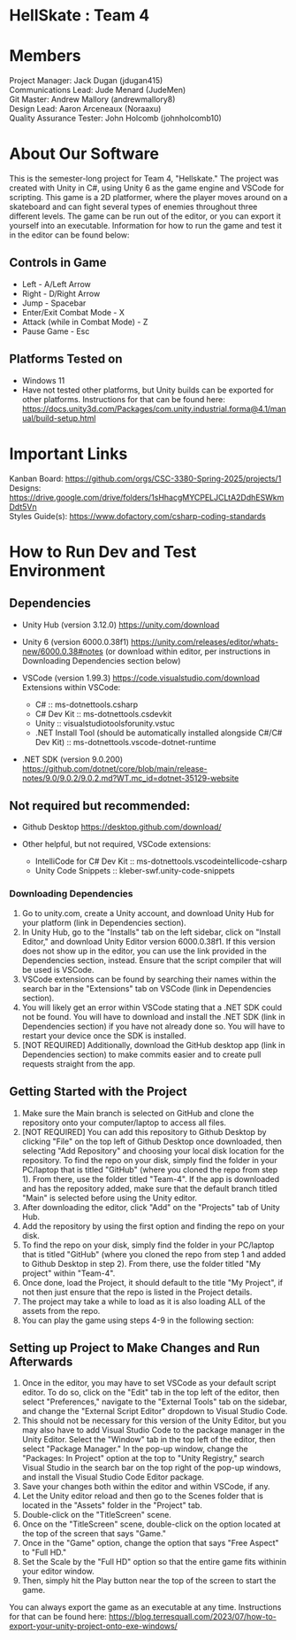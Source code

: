 # HellSkate : Team 4

# Members
Project Manager: Jack Dugan (jdugan415)\
Communications Lead: Jude Menard (JudeMen)\
Git Master: Andrew Mallory (andrewmallory8)\
Design Lead: Aaron Arceneaux (Noraaxu)\
Quality Assurance Tester: John Holcomb (johnholcomb10)

# About Our Software
This is the semester-long project for Team 4, "Hellskate." The project was created with Unity in C#, using Unity 6 as the game engine and VSCode for scripting. This game is a 2D platformer, where the player moves around on a skateboard and can fight several types of enemies throughout three different levels. The game can be run out of the editor, or you can export it yourself into an executable. Information for how to run the game and test it in the editor can be found below:

## Controls in Game
- Left - A/Left Arrow
- Right - D/Right Arrow
- Jump - Spacebar
- Enter/Exit Combat Mode - X
- Attack (while in Combat Mode) - Z
- Pause Game - Esc

## Platforms Tested on
- Windows 11
- Have not tested other platforms, but Unity builds can be exported for other platforms. Instructions for that can be found here:
  https://docs.unity3d.com/Packages/com.unity.industrial.forma@4.1/manual/build-setup.html

# Important Links
Kanban Board: https://github.com/orgs/CSC-3380-Spring-2025/projects/1 \
Designs: https://drive.google.com/drive/folders/1sHhacgMYCPELJCLtA2DdhESWkmDdt5Vn \
Styles Guide(s): https://www.dofactory.com/csharp-coding-standards

# How to Run Dev and Test Environment

## Dependencies
- Unity Hub (version 3.12.0)
  https://unity.com/download

- Unity 6 (version 6000.0.38f1)
  https://unity.com/releases/editor/whats-new/6000.0.38#notes (or download within editor, per instructions in Downloading Dependencies section below)

- VSCode (version 1.99.3)
  https://code.visualstudio.com/download
  Extensions within VSCode:
  - C# :: ms-dotnettools.csharp
  - C# Dev Kit :: ms-dotnettools.csdevkit
  - Unity :: visualstudiotoolsforunity.vstuc
  - .NET Install Tool (should be automatically installed alongside C#/C# Dev Kit) :: ms-dotnettools.vscode-dotnet-runtime

- .NET SDK (version 9.0.200)
  https://github.com/dotnet/core/blob/main/release-notes/9.0/9.0.2/9.0.2.md?WT.mc_id=dotnet-35129-website

## Not required but recommended:
- Github Desktop
  https://desktop.github.com/download/

- Other helpful, but not required, VSCode extensions:
  - IntelliCode for C# Dev Kit :: ms-dotnettools.vscodeintellicode-csharp
  - Unity Code Snippets :: kleber-swf.unity-code-snippets

### Downloading Dependencies
1. Go to unity.com, create a Unity account, and download Unity Hub for your platform (link in Dependencies section).
2. In Unity Hub, go to the "Installs" tab on the left sidebar, click on "Install Editor," and download Unity Editor version 6000.0.38f1. If this version does not show up in the editor, you can use the link provided in the Dependencies section, instead. Ensure that the script compiler that will be used is VSCode.
3. VSCode extensions can be found by searching their names within the search bar in the "Extensions" tab on VSCode (link in Dependencies section).
4. You will likely get an error within VSCode stating that a .NET SDK could not be found. You will have to download and install the .NET SDK (link in Dependencies section) if you have not already done so. You will have to restart your device once the SDK is installed.
5. [NOT REQUIRED] Additionally, download the GitHub desktop app (link in Dependencies section) to make commits easier and to create pull requests straight from the app.

## Getting Started with the Project
1. Make sure the Main branch is selected on GitHub and clone the repository onto your computer/laptop to access all files.
2. [NOT REQUIRED] You can add this repository to Github Desktop by clicking "File" on the top left of Github Desktop once downloaded, then selecting "Add Repository" and choosing your local disk location for the repository. To find the repo on your disk, simply find the folder in your PC/laptop that is titled "GitHub" (where you cloned the repo from step 1). From there, use the folder titled "Team-4". If the app is downloaded and has the repository added, make sure that the default branch titled "Main" is selected before using the Unity editor.
3. After downloading the editor, click "Add" on the "Projects" tab of Unity Hub.
4. Add the repository by using the first option and finding the repo on your disk.
5. To find the repo on your disk, simply find the folder in your PC/laptop that is titled "GitHub" (where you cloned the repo from step 1 and added to Github Desktop in step 2). From there, use the folder titled "My project" within "Team-4".
6. Once done, load the Project, it should default to the title "My Project", if not then just ensure that the repo is listed in the Project details.
7. The project may take a while to load as it is also loading ALL of the assets from the repo.
8. You can play the game using steps 4-9 in the following section:

## Setting up Project to Make Changes and Run Afterwards
1. Once in the editor, you may have to set VSCode as your default script editor. To do so, click on the "Edit" tab in the top left of the editor, then select "Preferences," navigate to the "External Tools" tab on the sidebar, and change the "External Script Editor" dropdown to Visual Studio Code.
2. This should not be necessary for this version of the Unity Editor, but you may also have to add Visual Studio Code to the package manager in the Unity Editor. Select the "Window" tab in the top left of the editor, then select "Package Manager." In the pop-up window, change the "Packages: In Project" option at the top to "Unity Registry," search Visual Studio in the search bar on the top right of the pop-up windows, and install the Visual Studio Code Editor package.
3. Save your changes both within the editor and within VSCode, if any.
4. Let the Unity editor reload and then go to the Scenes folder that is located in the "Assets" folder in the "Project" tab.
5. Double-click on the "TitleScreen" scene.
6. Once on the "TitleScreen" scene, double-click on the option located at the top of the screen that says "Game."
7. Once in the "Game" option, change the option that says "Free Aspect" to "Full HD."
8. Set the Scale by the "Full HD" option so that the entire game fits withinin your editor window.
9. Then, simply hit the Play button near the top of the screen to start the game.

  You can always export the game as an executable at any time. Instructions for that can be found here: https://blog.terresquall.com/2023/07/how-to-export-your-unity-project-onto-exe-windows/
